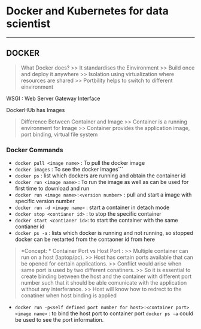 # Docker and Kubernetes for data scientist

---

## DOCKER

> What Docker does?
	>> It standardises the Einvironment
	>> Build once and deploy it anywhere
	>> Isolation using virtualization where resources are shared
	>> Portbility helps to switch to different einvironment

WSGI : Web Server Gateway Interface

DockerHUb has Images

> Difference Between Container and Image
	>> Container is a running environment for Image
	>> Container provides the application image, port binding, virtual file system
	
	
### Docker Commands

* ```docker pull <image name>``` : To pull the docker image
* ```docker images``` : To see the docker images```
* ```docker ps``` : list which dockers are running and obtain the container id
* ```docker run <image name>``` : To run the image as well as can be used for first time to download and run
* ```docker run <image name>:<version number>``` : pull and start a image with specific version number
* ```docker run -d <image name>``` : start a container in detach mode
* ```docker stop <contianer id>``` : to stop the specific container
* ```docker start <contianer id>```: to start the container with the same contianer id
* ```docker ps -a``` : lists which docker is running and not running, so stopped docker can be restarted from the contaoner id from here

> *Concept: * Container Port vs Host Port : 
	>> Multiple container can run on a host (laptop/pc). 
	>> Host has certain ports available that can be opened for certain applications.
	>> Conflict would arise when same port is used by two different conatiners.
	>> So it is essential to create binding between the host and the container with different port number such that it should be able comunicate with the application without any interferance.
	>> Host will know how to redrect to the conatiner when host binding is applied
	
* ```docker run -p<self defined port number for host>:<container port> <image name>``` : to bind the host port to container port ```docker ps -a``` could be used to see the port information.





	



